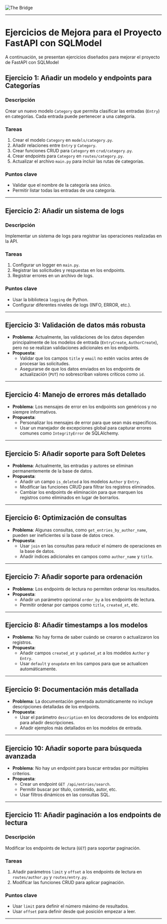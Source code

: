 ![The Bridge](../../assets/python.jpg)

----------

# Ejercicios de Mejora para el Proyecto FastAPI con SQLModel

A continuación, se presentan ejercicios diseñados para mejorar el proyecto de FastAPI con SQLModel


## Ejercicio 1: **Añadir un modelo y endpoints para Categorías**

### Descripción
Crear un nuevo modelo `Category` que permita clasificar las entradas (`Entry`) en categorías. Cada entrada puede pertenecer a una categoría.

### Tareas
1. Crear el modelo `Category` en `models/category.py`.
2. Añadir relaciones entre `Entry` y `Category`.
3. Crear funciones CRUD para `Category` en `crud/category.py`.
4. Crear endpoints para `Category` en `routes/category.py`.
5. Actualizar el archivo `main.py` para incluir las rutas de categorías.

### Puntos clave
- Validar que el nombre de la categoría sea único.
- Permitir listar todas las entradas de una categoría.

---

## Ejercicio 2: **Añadir un sistema de logs**

### Descripción
Implementar un sistema de logs para registrar las operaciones realizadas en la API.

### Tareas
1. Configurar un logger en `main.py`.
2. Registrar las solicitudes y respuestas en los endpoints.
3. Registrar errores en un archivo de logs.

### Puntos clave
- Usar la biblioteca `logging` de Python.
- Configurar diferentes niveles de logs (INFO, ERROR, etc.).


---

## Ejercicio 3: **Validación de datos más robusta**
- **Problema**: Actualmente, las validaciones de los datos dependen principalmente de los modelos de entrada (`EntryCreate`, `AuthorCreate`), pero no se realizan validaciones adicionales en los endpoints.
- **Propuesta**:
  - Validar que los campos `title` y `email` no estén vacíos antes de procesar las solicitudes.
  - Asegurarse de que los datos enviados en los endpoints de actualización (`PUT`) no sobrescriban valores críticos como `id`.

---

## Ejercicio 4: **Manejo de errores más detallado**
- **Problema**: Los mensajes de error en los endpoints son genéricos y no siempre informativos.
- **Propuesta**:
  - Personalizar los mensajes de error para que sean más específicos.
  - Usar un manejador de excepciones global para capturar errores comunes como `IntegrityError` de SQLAlchemy.

---

## Ejercicio 5: **Añadir soporte para Soft Deletes**
- **Problema**: Actualmente, las entradas y autores se eliminan permanentemente de la base de datos.
- **Propuesta**:
  - Añadir un campo `is_deleted` a los modelos `Author` y `Entry`.
  - Modificar las funciones CRUD para filtrar los registros eliminados.
  - Cambiar los endpoints de eliminación para que marquen los registros como eliminados en lugar de borrarlos.

---

## Ejercicio 6: **Optimización de consultas**
- **Problema**: Algunas consultas, como `get_entries_by_author_name`, pueden ser ineficientes si la base de datos crece.
- **Propuesta**:
  - Usar `join` en las consultas para reducir el número de operaciones en la base de datos.
  - Añadir índices adicionales en campos como `author_name` y `title`.

---

## Ejercicio 7: **Añadir soporte para ordenación**
- **Problema**: Los endpoints de lectura no permiten ordenar los resultados.
- **Propuesta**:
  - Añadir un parámetro opcional `order_by` a los endpoints de lectura.
  - Permitir ordenar por campos como `title`, `created_at`, etc.

---

## Ejercicio 8: **Añadir timestamps a los modelos**
- **Problema**: No hay forma de saber cuándo se crearon o actualizaron los registros.
- **Propuesta**:
  - Añadir campos `created_at` y `updated_at` a los modelos `Author` y `Entry`.
  - Usar `default` y `onupdate` en los campos para que se actualicen automáticamente.

---

## Ejercicio 9: **Documentación más detallada**
- **Problema**: La documentación generada automáticamente no incluye descripciones detalladas de los endpoints.
- **Propuesta**:
  - Usar el parámetro `description` en los decoradores de los endpoints para añadir descripciones.
  - Añadir ejemplos más detallados en los modelos de entrada.

---

## Ejercicio 10: **Añadir soporte para búsqueda avanzada**
- **Problema**: No hay un endpoint para buscar entradas por múltiples criterios.
- **Propuesta**:
  - Crear un endpoint `GET /api/entries/search`.
  - Permitir buscar por título, contenido, autor, etc.
  - Usar filtros dinámicos en las consultas SQL.

---

## Ejercicio 11: **Añadir paginación a los endpoints de lectura**

### Descripción
Modificar los endpoints de lectura (`GET`) para soportar paginación.

### Tareas
1. Añadir parámetros `limit` y `offset` a los endpoints de lectura en `routes/author.py` y `routes/entry.py`.
2. Modificar las funciones CRUD para aplicar paginación.

### Puntos clave
- Usar `limit` para definir el número máximo de resultados.
- Usar `offset` para definir desde qué posición empezar a leer.

---